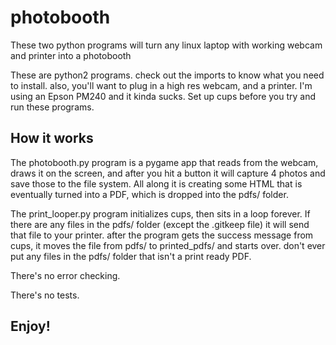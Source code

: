# photobooth

These two python programs will turn any linux laptop with working webcam and printer into a photobooth

These are python2 programs. check out the imports to know what you need to install. also, you'll want to plug in a high res webcam, and a printer. I'm using an Epson PM240 and it kinda sucks. Set up cups before you try and run these programs.

## How it works

The photobooth.py program is a pygame app that reads from the webcam, draws it on the screen, and after you hit a button it will capture 4 photos and save those to the file system. All along it is creating some HTML that is eventually turned into a PDF, which is dropped into the pdfs/ folder.

The print_looper.py program initializes cups, then sits in a loop forever. If there are any files in the pdfs/ folder (except the .gitkeep file) it will send that file to your printer. after the program gets the success message from cups, it moves the file from pdfs/ to printed_pdfs/ and starts over. don't ever put any files in the pdfs/ folder that isn't a print ready PDF.

There's no error checking.

There's no tests.

## Enjoy!
